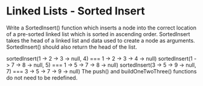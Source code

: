 # Linked Lists - Sorted Insert

Write a SortedInsert() function which inserts a node into the correct location of a pre-sorted linked list which is sorted in ascending order. SortedInsert takes the head of a linked list and data used to create a node as arguments. SortedInsert() should also return the head of the list.

sortedInsert(1 -> 2 -> 3 -> null, 4) === 1 -> 2 -> 3 -> 4 -> null)
sortedInsert(1 -> 7 -> 8 -> null, 5) === 1 -> 5 -> 7 -> 8 -> null)
sortedInsert(3 -> 5 -> 9 -> null, 7) === 3 -> 5 -> 7 -> 9 -> null)
The push() and buildOneTwoThree() functions do not need to be redefined.
